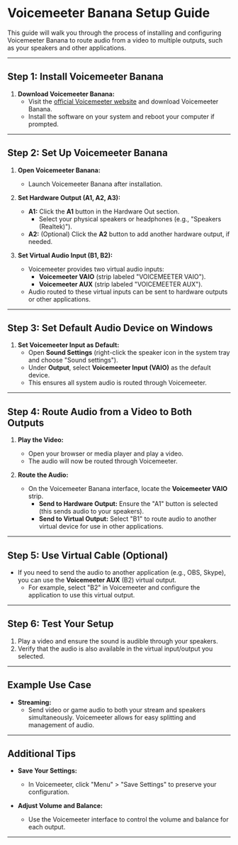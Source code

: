 # Voicemeeter Banana Setup Guide

This guide will walk you through the process of installing and configuring Voicemeeter Banana to route audio from a video to multiple outputs, such as your speakers and other applications.

---

## **Step 1: Install Voicemeeter Banana**

1. **Download Voicemeeter Banana:**
   - Visit the [official Voicemeeter website](https://vb-audio.com/Voicemeeter/) and download Voicemeeter Banana.
   - Install the software on your system and reboot your computer if prompted.

---

## **Step 2: Set Up Voicemeeter Banana**

1. **Open Voicemeeter Banana:**
   - Launch Voicemeeter Banana after installation.

2. **Set Hardware Output (A1, A2, A3):**
   - **A1:** Click the **A1** button in the Hardware Out section.
     - Select your physical speakers or headphones (e.g., "Speakers (Realtek)").
   - **A2:** (Optional) Click the **A2** button to add another hardware output, if needed.

3. **Set Virtual Audio Input (B1, B2):**
   - Voicemeeter provides two virtual audio inputs:
     - **Voicemeeter VAIO** (strip labeled "VOICEMEETER VAIO").
     - **Voicemeeter AUX** (strip labeled "VOICEMEETER AUX").
   - Audio routed to these virtual inputs can be sent to hardware outputs or other applications.

---

## **Step 3: Set Default Audio Device on Windows**

1. **Set Voicemeeter Input as Default:**
   - Open **Sound Settings** (right-click the speaker icon in the system tray and choose "Sound settings").
   - Under **Output**, select **Voicemeeter Input (VAIO)** as the default device.
   - This ensures all system audio is routed through Voicemeeter.

---

## **Step 4: Route Audio from a Video to Both Outputs**

1. **Play the Video:**
   - Open your browser or media player and play a video.
   - The audio will now be routed through Voicemeeter.

2. **Route the Audio:**
   - On the Voicemeeter Banana interface, locate the **Voicemeeter VAIO** strip.
     - **Send to Hardware Output:** Ensure the "A1" button is selected (this sends audio to your speakers).
     - **Send to Virtual Output:** Select "B1" to route audio to another virtual device for use in other applications.

---

## **Step 5: Use Virtual Cable (Optional)**

- If you need to send the audio to another application (e.g., OBS, Skype), you can use the **Voicemeeter AUX** (B2) virtual output.
  - For example, select "B2" in Voicemeeter and configure the application to use this virtual output.

---

## **Step 6: Test Your Setup**

1. Play a video and ensure the sound is audible through your speakers.
2. Verify that the audio is also available in the virtual input/output you selected.

---

## **Example Use Case**

- **Streaming:**
  - Send video or game audio to both your stream and speakers simultaneously. Voicemeeter allows for easy splitting and management of audio.

---

## **Additional Tips**

- **Save Your Settings:**
  - In Voicemeeter, click "Menu" > "Save Settings" to preserve your configuration.

- **Adjust Volume and Balance:**
  - Use the Voicemeeter interface to control the volume and balance for each output.

---
